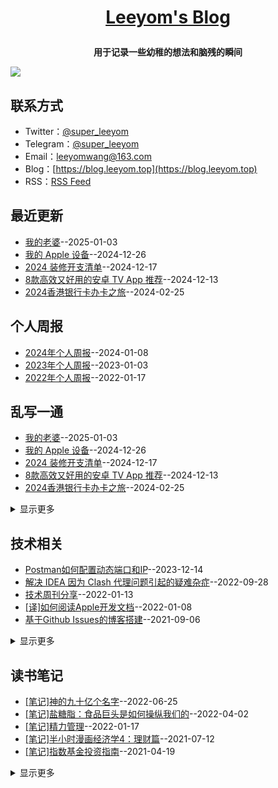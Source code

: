**<p align="center">[Leeyom's Blog](https://blog.leeyom.top)</p>**
====

**<p align="center">用于记录一些幼稚的想法和脑残的瞬间</p>**
[![](https://raw.githubusercontent.com/superleeyom/blog/main/img/IMG_216.JPEG)](https://blog.leeyom.top)

## 联系方式
- Twitter：[@super_leeyom](https://twitter.com/super_leeyom)
- Telegram：[@super_leeyom](https://t.me/super_leeyom)
- Email：[leeyomwang@163.com](mailto:leeyomwang@163.com)
- Blog：[https://blog.leeyom.top](https://blog.leeyom.top)
- RSS：[RSS Feed](https://raw.githubusercontent.com/superleeyom/blog/master/feed.xml)

## 最近更新
- [我的老婆](https://github.com/superleeyom/blog/issues/62)--2025-01-03
- [我的 Apple 设备](https://github.com/superleeyom/blog/issues/61)--2024-12-26
- [2024 装修开支清单](https://github.com/superleeyom/blog/issues/60)--2024-12-17
- [8款高效又好用的安卓 TV App 推荐](https://github.com/superleeyom/blog/issues/59)--2024-12-13
- [2024香港银行卡办卡之旅](https://github.com/superleeyom/blog/issues/58)--2024-02-25
## 个人周报
- [2024年个人周报](https://github.com/superleeyom/blog/issues/57)--2024-01-08
- [2023年个人周报](https://github.com/superleeyom/blog/issues/52)--2023-01-03
- [2022年个人周报](https://github.com/superleeyom/blog/issues/43)--2022-01-17
## 乱写一通
- [我的老婆](https://github.com/superleeyom/blog/issues/62)--2025-01-03
- [我的 Apple 设备](https://github.com/superleeyom/blog/issues/61)--2024-12-26
- [2024 装修开支清单](https://github.com/superleeyom/blog/issues/60)--2024-12-17
- [8款高效又好用的安卓 TV App 推荐](https://github.com/superleeyom/blog/issues/59)--2024-12-13
- [2024香港银行卡办卡之旅](https://github.com/superleeyom/blog/issues/58)--2024-02-25
<details><summary>显示更多</summary>

- [2023上海之旅](https://github.com/superleeyom/blog/issues/55)--2023-11-21
- [我的跑步数据流](https://github.com/superleeyom/blog/issues/54)--2023-02-18
- [2022年终总结之我的买房经历](https://github.com/superleeyom/blog/issues/53)--2023-01-08
- [我为什么不能放弃跑步](https://github.com/superleeyom/blog/issues/48)--2022-03-27
- [我的2021年跑步报告](https://github.com/superleeyom/blog/issues/39)--2022-01-01
- [深漂5年随想](https://github.com/superleeyom/blog/issues/37)--2021-08-18
- [家常菜谱](https://github.com/superleeyom/blog/issues/33)--2021-07-11
- [聊聊我整牙的那些事儿](https://github.com/superleeyom/blog/issues/31)--2021-07-05
- [我的跑步感悟](https://github.com/superleeyom/blog/issues/30)--2021-06-30
- [咕咚和keep跑步数据导入Nike Run Club](https://github.com/superleeyom/blog/issues/18)--2021-01-27
- [Hackintosh黑苹果折腾之旅](https://github.com/superleeyom/blog/issues/6)--2020-11-15
</details>

## 技术相关
- [Postman如何配置动态端口和IP](https://github.com/superleeyom/blog/issues/56)--2023-12-14
- [解决 IDEA 因为 Clash 代理问题引起的疑难杂症](https://github.com/superleeyom/blog/issues/51)--2022-09-28
- [技术周刊分享](https://github.com/superleeyom/blog/issues/42)--2022-01-13
- [[译]如何阅读Apple开发文档](https://github.com/superleeyom/blog/issues/40)--2022-01-08
- [基于Github Issues的博客搭建](https://github.com/superleeyom/blog/issues/38)--2021-09-06
<details><summary>显示更多</summary>

- [对k8s中Service的理解](https://github.com/superleeyom/blog/issues/36)--2021-07-25
- [Java空指针避坑指南](https://github.com/superleeyom/blog/issues/35)--2021-07-22
- [业务数据脱敏解决方案探究](https://github.com/superleeyom/blog/issues/32)--2021-07-08
- [为Docker Alpine添加中文字体](https://github.com/superleeyom/blog/issues/29)--2021-04-26
- [k8s实现Spring Cloud服务平滑升级解决方案](https://github.com/superleeyom/blog/issues/27)--2021-04-16
- [关于多表关联查询的优化思路](https://github.com/superleeyom/blog/issues/26)--2021-03-26
- [关于prometheus无法采集服务指标的问题总结](https://github.com/superleeyom/blog/issues/24)--2021-03-12
- [Maven中关于SNAPSHOT版本的总结](https://github.com/superleeyom/blog/issues/22)--2021-02-24
- [为Git和Maven设置代理加速](https://github.com/superleeyom/blog/issues/20)--2021-02-04
- [GitHub Actions 实战之监控梯子流量](https://github.com/superleeyom/blog/issues/19)--2021-02-01
- [redis大key内存分析](https://github.com/superleeyom/blog/issues/17)--2021-01-19
- [主流分布式id方案总结](https://github.com/superleeyom/blog/issues/16)--2021-01-10
- [常用linux进程查询命令](https://github.com/superleeyom/blog/issues/15)--2021-01-03
- [关于Redis缓存穿透、缓存雪崩、缓存击穿问题探究](https://github.com/superleeyom/blog/issues/13)--2020-12-23
- [5分钟快速理解Redis的内存回收机制](https://github.com/superleeyom/blog/issues/12)--2020-12-16
- [同一浏览器不同用户登录冲突问题探究](https://github.com/superleeyom/blog/issues/11)--2020-12-13
- [GitHub Actions 实战之Chrome书签同步](https://github.com/superleeyom/blog/issues/10)--2020-12-07
- [5分钟快速理解Redis的持久化](https://github.com/superleeyom/blog/issues/9)--2020-12-02
- [基于Docker实现nginx-keepalived双机热备机制](https://github.com/superleeyom/blog/issues/8)--2020-11-23
- [nginx负载均衡原理之ip_hash哈希算法探究](https://github.com/superleeyom/blog/issues/5)--2020-11-05
- [nginx基础指令及初始配置解析](https://github.com/superleeyom/blog/issues/4)--2020-10-20
- [白话解说之 BIO、NIO、AIO、异步阻塞的区别](https://github.com/superleeyom/blog/issues/3)--2020-10-17
- [Java8函数式编程中比较实用的操作语法](https://github.com/superleeyom/blog/issues/2)--2020-10-09
- [Java泛型的回顾之旅](https://github.com/superleeyom/blog/issues/1)--2020-10-09
</details>

## 读书笔记
- [[笔记]神的九十亿个名字](https://github.com/superleeyom/blog/issues/50)--2022-06-25
- [[笔记]盐糖脂：食品巨头是如何操纵我们的](https://github.com/superleeyom/blog/issues/49)--2022-04-02
- [[笔记]精力管理](https://github.com/superleeyom/blog/issues/44)--2022-01-17
- [[笔记]半小时漫画经济学4：理财篇](https://github.com/superleeyom/blog/issues/34)--2021-07-12
- [[笔记]指数基金投资指南](https://github.com/superleeyom/blog/issues/28)--2021-04-19
<details><summary>显示更多</summary>

- [[笔记]人生海海](https://github.com/superleeyom/blog/issues/25)--2021-03-20
- [[笔记]最好的告别](https://github.com/superleeyom/blog/issues/23)--2021-03-10
- [[笔记]失明症漫记](https://github.com/superleeyom/blog/issues/14)--2020-12-31
- [[笔记]睡眠革命](https://github.com/superleeyom/blog/issues/7)--2020-11-22
</details>

